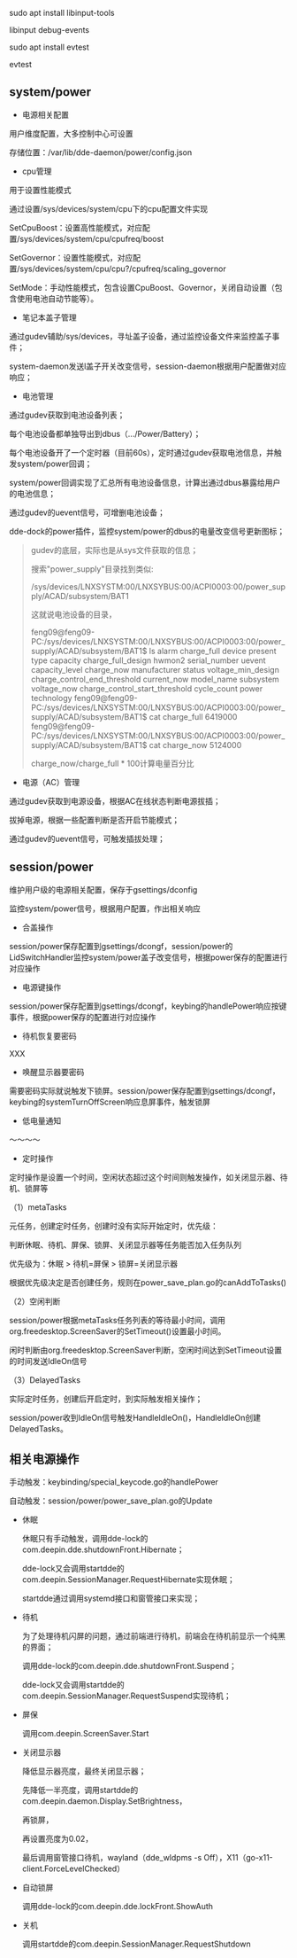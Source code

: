 sudo apt install libinput-tools

libinput debug-events

sudo apt install evtest

evtest



## system/power

- 电源相关配置

用户维度配置，大多控制中心可设置

存储位置：/var/lib/dde-daemon/power/config.json

- cpu管理

用于设置性能模式

通过设置/sys/devices/system/cpu下的cpu配置文件实现

SetCpuBoost：设置高性能模式，对应配置/sys/devices/system/cpu/cpufreq/boost

SetGovernor：设置性能模式，对应配置/sys/devices/system/cpu/cpu?/cpufreq/scaling_governor

SetMode：手动性能模式，包含设置CpuBoost、Governor，关闭自动设置（包含使用电池自动节能等）。

- 笔记本盖子管理

通过gudev辅助/sys/devices，寻址盖子设备，通过监控设备文件来监控盖子事件；

system-daemon发送l盖子开关改变信号，session-daemon根据用户配置做对应响应；

- 电池管理

通过gudev获取到电池设备列表；

每个电池设备都单独导出到dbus（.../Power/Battery）；

每个电池设备开了一个定时器（目前60s），定时通过gudev获取电池信息，并触发system/power回调；

system/power回调实现了汇总所有电池设备信息，计算出通过dbus暴露给用户的电池信息；

通过gudev的uevent信号，可增删电池设备；

dde-dock的power插件，监控system/power的dbus的电量改变信号更新图标；

>gudev的底层，实际也是从sys文件获取的信息；
>
>搜索"power_supply"目录找到类似:
>
>/sys/devices/LNXSYSTM:00/LNXSYBUS:00/ACPI0003:00/power_supply/ACAD/subsystem/BAT1
>
>这就说电池设备的目录，
>
>feng09@feng09-PC:/sys/devices/LNXSYSTM:00/LNXSYBUS:00/ACPI0003:00/power_supply/ACAD/subsystem/BAT1$ ls
>alarm                           charge_full         device        present        type
>capacity                        charge_full_design  hwmon2        serial_number  uevent
>capacity_level                  charge_now          manufacturer  status         voltage_min_design
>charge_control_end_threshold    current_now         model_name    subsystem      voltage_now
>charge_control_start_threshold  cycle_count         power         technology
>feng09@feng09-PC:/sys/devices/LNXSYSTM:00/LNXSYBUS:00/ACPI0003:00/power_supply/ACAD/subsystem/BAT1$ cat charge_full
>6419000
>feng09@feng09-PC:/sys/devices/LNXSYSTM:00/LNXSYBUS:00/ACPI0003:00/power_supply/ACAD/subsystem/BAT1$ cat charge_now 
>5124000
>
>charge_now/charge_full * 100计算电量百分比

- 电源（AC）管理

通过gudev获取到电源设备，根据AC在线状态判断电源拔插；

拔掉电源，根据一些配置判断是否开启节能模式；

通过gudev的uevent信号，可触发插拔处理；



## session/power

维护用户级的电源相关配置，保存于gsettings/dconfig

监控system/power信号，根据用户配置，作出相关响应

- 合盖操作

session/power保存配置到gsettings/dcongf，session/power的LidSwitchHandler监控system/power盖子改变信号，根据power保存的配置进行对应操作

- 电源键操作

session/power保存配置到gsettings/dcongf，keybing的handlePower响应按键事件，根据power保存的配置进行对应操作

- 待机恢复要密码

XXX

- 唤醒显示器要密码

需要密码实际就说触发下锁屏。session/power保存配置到gsettings/dcongf，keybing的systemTurnOffScreen响应息屏事件，触发锁屏

- 低电量通知

～～～～

- 定时操作

定时操作是设置一个时间，空闲状态超过这个时间则触发操作，如关闭显示器、待机、锁屏等

（1）metaTasks

元任务，创建定时任务，创建时没有实际开始定时，优先级：

判断休眠、待机、屏保、锁屏、关闭显示器等任务能否加入任务队列

优先级为：休眠 > 待机=屏保 > 锁屏=关闭显示器

根据优先级决定是否创建任务，规则在power_save_plan.go的canAddToTasks()

（2）空闲判断

session/power根据metaTasks任务列表的等待最小时间，调用org.freedesktop.ScreenSaver的SetTimeout()设置最小时间。

闲时判断由org.freedesktop.ScreenSaver判断，空闲时间达到SetTimeout设置的时间发送IdleOn信号

（3）DelayedTasks

实际定时任务，创建后开启定时，到实际触发相关操作；

session/power收到IdleOn信号触发HandleIdleOn()，HandleIdleOn创建DelayedTasks。



## 相关电源操作

手动触发：keybinding/special_keycode.go的handlePower

自动触发：session/power/power_save_plan.go的Update

- 休眠

  休眠只有手动触发，调用dde-lock的com.deepin.dde.shutdownFront.Hibernate；

  dde-lock又会调用startdde的com.deepin.SessionManager.RequestHibernate实现休眠；

  startdde通过调用systemd接口和窗管接口来实现；

- 待机

  为了处理待机闪屏的问题，通过前端进行待机，前端会在待机前显示一个纯黑的界面；

  调用dde-lock的com.deepin.dde.shutdownFront.Suspend；

  dde-lock又会调用startdde的com.deepin.SessionManager.RequestSuspend实现待机；

- 屏保

  调用com.deepin.ScreenSaver.Start

- 关闭显示器

  降低显示器亮度，最终关闭显示器；

  先降低一半亮度，调用startdde的com.deepin.daemon.Display.SetBrightness，

  再锁屏，

  再设置亮度为0.02，

  最后调用窗管接口待机，wayland（dde_wldpms -s Off），X11（go-x11-client.ForceLevelChecked）

- 自动锁屏

  调用dde-lock的com.deepin.dde.lockFront.ShowAuth

- 关机

  调用startdde的com.deepin.SessionManager.RequestShutdown



